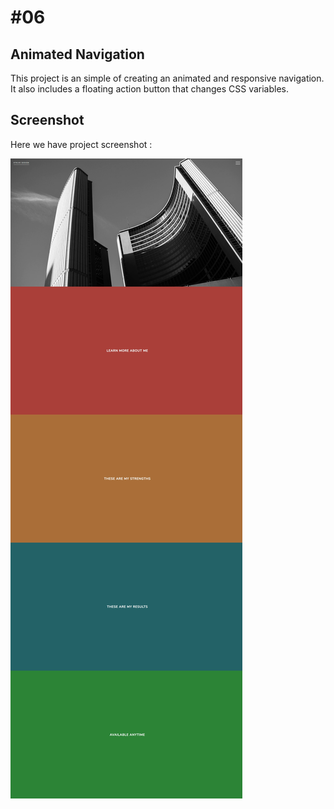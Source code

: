 # #06

## Animated Navigation
This project is an simple of creating an animated and responsive navigation. It also includes a floating action button that changes CSS variables.

## Screenshot
Here we have project screenshot :

![screenshot](screenshot.jpeg)
